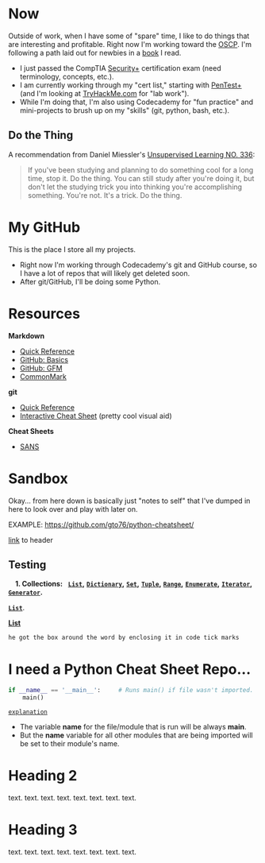 # Now

Outside of work, when I have some of "spare" time, I like to do things that are interesting and profitable. Right now I'm working toward the [OSCP](https://www.offensive-security.com/pwk-oscp/). I'm following a path laid out for newbies in a [book](https://www.amazon.com/Pentester-BluePrint-Your-Guide-Being/dp/1119684307/ref=sr_1_1) I read. 
- I just passed the CompTIA [Security+](https://www.comptia.org/certifications/security) certification exam (need terminology, concepts, etc.). 
- I am currently working through my "cert list," starting with [PenTest+](https://www.comptia.org/certifications/pentest) (and I'm looking at [TryHackMe.com](https://tryhackme.com/) for "lab work").
- While I'm doing that, I'm also using Codecademy for "fun practice" and mini-projects to brush up on my "skills" (git, python, bash, etc.).

## Do the Thing

A recommendation from Daniel Miessler's [Unsupervised Learning NO. 336](https://mailchi.mp/danielmiessler/unsupervised-learning-no-2676132): 

> If you've been studying and planning to do something cool for a long time, stop it.
> Do the thing.
> You can still study after you're doing it, but don't let the studying trick you into thinking you're accomplishing something. You're not. It's a trick.
> Do the thing.

# My GitHub

This is the place I store all my projects. 
- Right now I'm working through Codecademy's git and GitHub course, so I have a lot of repos that will likely get deleted soon.
- After git/GitHub, I'll be doing some Python.

# Resources

**Markdown**
- [Quick Reference](https://github.com/adam-p/markdown-here/wiki/Markdown-Cheatsheet)
- [GitHub: Basics](https://github.github.com/gfm/)
- [GitHub: GFM](https://docs.github.com/en/get-started/writing-on-github/getting-started-with-writing-and-formatting-on-github/basic-writing-and-formatting-syntax)
- [CommonMark](https://commonmark.org/help/)

**git**
- [Quick Reference](https://git-scm.com/docs)
- [Interactive Cheat Sheet](https://ndpsoftware.com/git-cheatsheet.html) (pretty cool visual aid)

**Cheat Sheets**
- [SANS](https://www.sans.org/blog/the-ultimate-list-of-sans-cheat-sheets/)

# Sandbox

Okay... from here down is basically just "notes to self" that I've dumped in here to look over and play with later on.

EXAMPLE: https://github.com/gto76/python-cheatsheet/

<!---
GregKedrovsky/GregKedrovsky is a ✨ special ✨ repository because its `README.md` (this file) appears on your GitHub profile.
You can click the Preview link to take a look at your changes.
--->

[link](https://github.com/GregKedrovsky/GregKedrovsky/blob/main/README.md#heading-3) to header

Testing
----
**&nbsp;&nbsp;&nbsp;** **1. Collections:** **&nbsp;** **[`List`](#list)**__,__ **[`Dictionary`](#dictionary)**__,__ **[`Set`](#set)**__,__ **[`Tuple`](#tuple)**__,__ **[`Range`](#range)**__,__ **[`Enumerate`](#enumerate)**__,__ **[`Iterator`](#iterator)**__,__ **[`Generator`](#generator)**__.__ 

**[`List`](#list)**.

**[List](#list)**

`he got the box around the word by enclosing it in code tick marks`

# I need a Python Cheat Sheet Repo...

```python
if __name__ == '__main__':     # Runs main() if file wasn't imported.
    main()
```

[`explanation`](https://www.freecodecamp.org/news/if-name-main-python-example/)
- The variable __name__ for the file/module that is run will be always __main__.
- But the __name__ variable for all other modules that are being imported will be set to their module's name.

# Heading 2

text. text. text. text. text. text. text. text. 

# Heading 3

text. text. text. text. text. text. text. text.  
